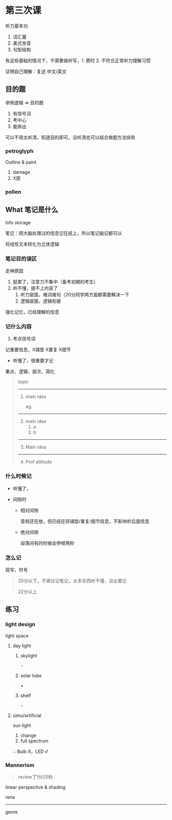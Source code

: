 # 第三次课

听力基本功

1. 词汇量
2. 美式发音
3. 句型结构

有这些基础的情况下，不需要做听写，1. 费时 2. 不符合正常听力理解习惯

证明自己理解：复述 中文/英文

## 目的题

举例逻辑 => 目的题

1. 有信号词
2. 考中心
3. 能排出

可以不用太听清，知道目的即可，没听清也可以结合做题方法排除

### petroglyph

Outline & paint

1. damage
2. X原

### pollen

## What 笔记是什么

Info storage

笔记：把大脑处理过的信息记在纸上，所以笔记脑记都可以

将线性文本转化为立体逻辑

### 笔记目的误区

走神原因

1. 挺累了，注意力不集中（备考初期的考生）
2. 听不懂，接不上内容了
   1. 听力层面，难词难句（20分同学两方面都需要解决一下
   2. 逻辑层面，逻辑衔接



强化记忆，已经理解的信息

### 记什么内容

1. 考点信号词

记重要信息，X铺垫 X重复 X细节

- 听懂了，很重要才记

重点、逻辑、层次、简化

> topic
>
> ---
>
> 1. main idea
>
>    eg. 
>
> ---
>
> 2. main idea
>    1. a
>    2. b
>
>
> ----
>
> 3. Main idea
>
> ---
>
> 4. Prof attitude

### 什么时候记

- 听懂了，

- 间隙时

  - 相对间隙

    音频还在放，但已经在将铺垫/重复/细节信息，不影响听后面信息

  - 绝对间隙

    段落间有的时候会停顿两秒

### 怎么记

简写、符号

> 20分以下，不建议记笔记，太多东西听不懂，没必要记
>
> 22分以上



## 练习

### light design

light space

1. day light

   1. skylight

      \-

   2. solar tube

      \+

   3. shelf

      \-

2. simu/artificial

   sun light

   1. change
   2. full spectrum

   ∴ Bulb X，LED √ 

### Mannerism

> review了1分25秒

linear perspective & shading

rena



---

genre

